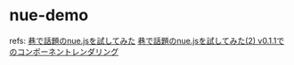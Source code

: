 # nue-demo

refs:
[巷で話題のnue.jsを試してみた](https://qiita.com/haruyan_hopemucci/items/93d4556afb76b0c964b9)
[巷で話題のnue.jsを試してみた(2) v0.1.1でのコンポーネントレンダリング](https://qiita.com/haruyan_hopemucci/items/f5d1605baf24e01b8306)
